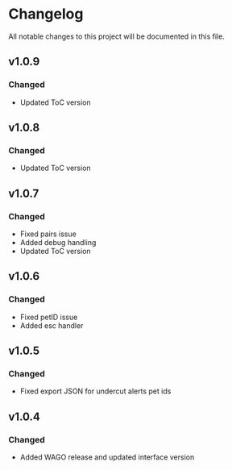 # Changelog
All notable changes to this project will be documented in this file.

## v1.0.9
### Changed
 - Updated ToC version

## v1.0.8
### Changed
 - Updated ToC version

## v1.0.7
### Changed
 - Fixed pairs issue
 - Added debug handling
 - Updated ToC version

## v1.0.6
### Changed
 - Fixed petID issue
 - Added esc handler

## v1.0.5
### Changed
 - Fixed export JSON for undercut alerts pet ids

## v1.0.4
### Changed
 - Added WAGO release and updated interface version